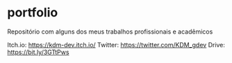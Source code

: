 # portfolio
Repositório com alguns dos meus trabalhos profissionais e acadêmicos

Itch.io: https://kdm-dev.itch.io/
Twitter: https://twitter.com/KDM_gdev
Drive: https://bit.ly/3GTtPws
